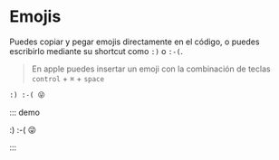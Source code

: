 # Emojis

Puedes copiar y pegar emojis directamente en el código, o puedes escribirlo mediante su shortcut como `:)` o `:-(`.

<!-- prettier-ignore -->
> En apple puedes insertar un emoji con la combinación de teclas
> `control` + `⌘` + `space`

```markdown
:) :-( 😜
```

::: demo

:) :-( 😜

:::
